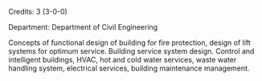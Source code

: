 Credits: 3 (3-0-0)

Department: Department of Civil Engineering

Concepts of functional design of building for fire protection, design of lift systems for optimum service. Building service system design. Control and intelligent buildings, HVAC, hot and cold water services, waste water handling system, electrical services, building maintenance management.